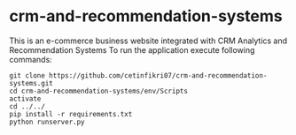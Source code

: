 # crm-and-recommendation-systems
This is an e-commerce business website integrated with CRM Analytics and Recommendation Systems
To run the application execute following commands:
```
git clone https://github.com/cetinfikri07/crm-and-recommendation-systems.git
cd crm-and-recommendation-systems/env/Scripts
activate
cd ../../
pip install -r requirements.txt
python runserver.py
```
